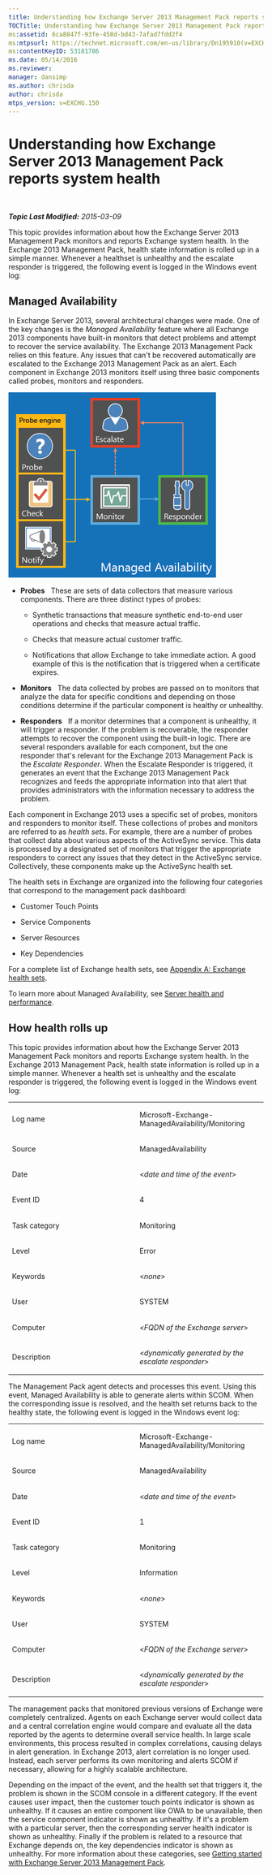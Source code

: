 ```yaml
---
title: Understanding how Exchange Server 2013 Management Pack reports system health
TOCTitle: Understanding how Exchange Server 2013 Management Pack reports system health
ms:assetid: 6ca8847f-93fe-458d-bd43-7afad7fdd2f4
ms:mtpsurl: https://technet.microsoft.com/en-us/library/Dn195910(v=EXCHG.150)
ms:contentKeyID: 53181786
ms.date: 05/14/2016
ms.reviewer: 
manager: dansimp
ms.author: chrisda
author: chrisda
mtps_version: v=EXCHG.150
---
```


<div data-xmlns="http://www.w3.org/1999/xhtml">

<div class="topic" data-xmlns="http://www.w3.org/1999/xhtml" data-msxsl="urn:schemas-microsoft-com:xslt" data-cs="http://msdn.microsoft.com/en-us/">

<div data-asp="http://msdn2.microsoft.com/asp">

# Understanding how Exchange Server 2013 Management Pack reports system health

</div>

<div id="mainSection">

<div id="mainBody">

<span> </span>

_**Topic Last Modified:** 2015-03-09_

This topic provides information about how the Exchange Server 2013 Management Pack monitors and reports Exchange system health. In the Exchange 2013 Management Pack, health state information is rolled up in a simple manner. Whenever a healthset is unhealthy and the escalate responder is triggered, the following event is logged in the Windows event log:

<div>

## Managed Availability

In Exchange Server 2013, several architectural changes were made. One of the key changes is the *Managed Availability* feature where all Exchange 2013 components have built-in monitors that detect problems and attempt to recover the service availability. The Exchange 2013 Management Pack relies on this feature. Any issues that can't be recovered automatically are escalated to the Exchange 2013 Management Pack as an alert. Each component in Exchange 2013 monitors itself using three basic components called probes, monitors and responders.

![Managed availability](images/Dn195910.dd5febae-d05e-4089-a3f5-1691b2d9a3d7(EXCHG.150).png "Managed availability")

  - **Probes**   These are sets of data collectors that measure various components. There are three distinct types of probes:
    
      - Synthetic transactions that measure synthetic end-to-end user operations and checks that measure actual traffic.
    
      - Checks that measure actual customer traffic.
    
      - Notifications that allow Exchange to take immediate action. A good example of this is the notification that is triggered when a certificate expires.

  - **Monitors**   The data collected by probes are passed on to monitors that analyze the data for specific conditions and depending on those conditions determine if the particular component is healthy or unhealthy.

  - **Responders**   If a monitor determines that a component is unhealthy, it will trigger a responder. If the problem is recoverable, the responder attempts to recover the component using the built-in logic. There are several responders available for each component, but the one responder that's relevant for the Exchange 2013 Management Pack is the *Escalate Responder*. When the Escalate Responder is triggered, it generates an event that the Exchange 2013 Management Pack recognizes and feeds the appropriate information into that alert that provides administrators with the information necessary to address the problem.

Each component in Exchange 2013 uses a specific set of probes, monitors and responders to monitor itself. These collections of probes and monitors are referred to as *health sets*. For example, there are a number of probes that collect data about various aspects of the ActiveSync service. This data is processed by a designated set of monitors that trigger the appropriate responders to correct any issues that they detect in the ActiveSync service. Collectively, these components make up the ActiveSync health set.

The health sets in Exchange are organized into the following four categories that correspond to the management pack dashboard:

  - Customer Touch Points

  - Service Components

  - Server Resources

  - Key Dependencies

For a complete list of Exchange health sets, see [Appendix A: Exchange health sets](appendix-a-exchange-health-sets.md).

To learn more about Managed Availability, see [Server health and performance](https://technet.microsoft.com/en-us/library/jj150551\(v=exchg.150\)).

</div>

<div>

## How health rolls up

This topic provides information about how the Exchange Server 2013 Management Pack monitors and reports Exchange system health. In the Exchange 2013 Management Pack, health state information is rolled up in a simple manner. Whenever a health set is unhealthy and the escalate responder is triggered, the following event is logged in the Windows event log:


<table>
<colgroup>
<col style="width: 50%" />
<col style="width: 50%" />
</colgroup>
<tbody>
<tr class="odd">
<td><p>Log name</p></td>
<td><p>Microsoft-Exchange-ManagedAvailability/Monitoring</p></td>
</tr>
<tr class="even">
<td><p>Source</p></td>
<td><p>ManagedAvailability</p></td>
</tr>
<tr class="odd">
<td><p>Date</p></td>
<td><p>&lt;<em>date and time of the event</em>&gt;</p></td>
</tr>
<tr class="even">
<td><p>Event ID</p></td>
<td><p>4</p></td>
</tr>
<tr class="odd">
<td><p>Task category</p></td>
<td><p>Monitoring</p></td>
</tr>
<tr class="even">
<td><p>Level</p></td>
<td><p>Error</p></td>
</tr>
<tr class="odd">
<td><p>Keywords</p></td>
<td><p>&lt;<em>none</em>&gt;</p></td>
</tr>
<tr class="even">
<td><p>User</p></td>
<td><p>SYSTEM</p></td>
</tr>
<tr class="odd">
<td><p>Computer</p></td>
<td><p>&lt;<em>FQDN of the Exchange server</em>&gt;</p></td>
</tr>
<tr class="even">
<td><p>Description</p></td>
<td><p>&lt;<em>dynamically generated by the escalate responder</em>&gt;</p></td>
</tr>
</tbody>
</table>


The Management Pack agent detects and processes this event. Using this event, Managed Availability is able to generate alerts within SCOM. When the corresponding issue is resolved, and the health set returns back to the healthy state, the following event is logged in the Windows event log:


<table>
<colgroup>
<col style="width: 50%" />
<col style="width: 50%" />
</colgroup>
<tbody>
<tr class="odd">
<td><p>Log name</p></td>
<td><p>Microsoft-Exchange-ManagedAvailability/Monitoring</p></td>
</tr>
<tr class="even">
<td><p>Source</p></td>
<td><p>ManagedAvailability</p></td>
</tr>
<tr class="odd">
<td><p>Date</p></td>
<td><p>&lt;<em>date and time of the event</em>&gt;</p></td>
</tr>
<tr class="even">
<td><p>Event ID</p></td>
<td><p>1</p></td>
</tr>
<tr class="odd">
<td><p>Task category</p></td>
<td><p>Monitoring</p></td>
</tr>
<tr class="even">
<td><p>Level</p></td>
<td><p>Information</p></td>
</tr>
<tr class="odd">
<td><p>Keywords</p></td>
<td><p>&lt;<em>none</em>&gt;</p></td>
</tr>
<tr class="even">
<td><p>User</p></td>
<td><p>SYSTEM</p></td>
</tr>
<tr class="odd">
<td><p>Computer</p></td>
<td><p>&lt;<em>FQDN of the Exchange server</em>&gt;</p></td>
</tr>
<tr class="even">
<td><p>Description</p></td>
<td><p>&lt;<em>dynamically generated by the escalate responder</em>&gt;</p></td>
</tr>
</tbody>
</table>


The management packs that monitored previous versions of Exchange were completely centralized. Agents on each Exchange server would collect data and a central correlation engine would compare and evaluate all the data reported by the agents to determine overall service health. In large scale environments, this process resulted in complex correlations, causing delays in alert generation. In Exchange 2013, alert correlation is no longer used. Instead, each server performs its own monitoring and alerts SCOM if necessary, allowing for a highly scalable architecture.

Depending on the impact of the event, and the health set that triggers it, the problem is shown in the SCOM console in a different category. If the event causes user impact, then the customer touch points indicator is shown as unhealthy. If it causes an entire component like OWA to be unavailable, then the service component indicator is shown as unhealthy. If it's a problem with a particular server, then the corresponding server health indicator is shown as unhealthy. Finally if the problem is related to a resource that Exchange depends on, the key dependencies indicator is shown as unhealthy. For more information about these categories, see [Getting started with Exchange Server 2013 Management Pack](getting-started-with-exchange-server-2013-management-pack.md).

</div>

</div>

<span> </span>

</div>

</div>

</div>


